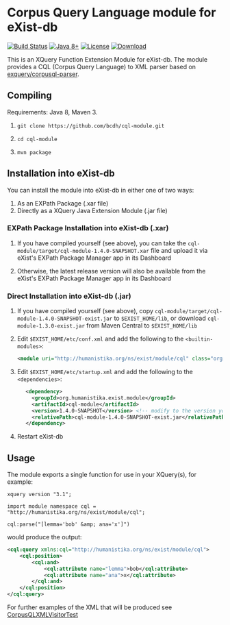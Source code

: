 # Corpus Query Language module for eXist-db
[![Build Status](https://github.com/BCDH/cql-module/actions/workflows/ci.yml/badge.svg)](https://github.com/BCDH/cql-module/actions/workflows/ci.yml)
[![Java 8+](https://img.shields.io/badge/java-8+-blue.svg)](http://java.oracle.com)
[![License](https://img.shields.io/badge/license-GPL%202-blue.svg)](https://www.gnu.org/licenses/gpl-2.0.html)
[![Download](https://img.shields.io/badge/download-version%201.3.0-ff69b4.svg)](http://search.maven.org/remotecontent?filepath=org/humanistika/exist/module/cql-module/1.3.0/cql-module-1.3.0-exist.jar)

This is an XQuery Function Extension Module for eXist-db. The module provides a CQL (Corpus Query Language) to XML parser based on [exquery/corpusql-parser](https://github.com/exquery/corpusql-parser).


## Compiling
Requirements: Java 8, Maven 3.

1. `git clone https://github.com/bcdh/cql-module.git`

2. `cd cql-module`

3. `mvn package`


## Installation into eXist-db
You can install the module into eXist-db in either one of two ways:
1. As an EXPath Package (.xar file)
2. Directly as a XQuery Java Extension Module (.jar file)

### EXPath Package Installation into eXist-db (.xar)
1. If you have compiled yourself (see above), you can take the `cql-module/target/cql-module-1.4.0-SNAPSHOT.xar` file and upload it via eXist's EXPath Package Manager app in its Dashboard

2. Otherwise, the latest release version will also be available from the eXist's EXPath Package Manager app in its Dashboard


### Direct Installation into eXist-db (.jar)
1. If you have compiled yourself (see above), copy `cql-module/target/cql-module-1.4.0-SNAPSHOT-exist.jar` to `$EXIST_HOME/lib`, or download `cql-module-1.3.0-exist.jar` from Maven Central to `$EXIST_HOME/lib`

2. Edit `$EXIST_HOME/etc/conf.xml` and add the following to the `<builtin-modules>`:

    ```xml
    <module uri="http://humanistika.org/ns/exist/module/cql" class="org.humanistika.exist.module.cqlmodule.CQLModule"/>
    ```
3. Edit `$EXIST_HOME/etc/startup.xml` and add the following to the `<dependencies>`:

```xml
      <dependency>
        <groupId>org.humanistika.exist.module</groupId>
        <artifactId>cql-module</artifactId>
        <version>1.4.0-SNAPSHOT</version> <!-- modify to the version you are using -->
        <relativePath>cql-module-1.4.0-SNAPSHOT-exist.jar</relativePath> <!-- this should reflect the exact filename in lib folder -->
      </dependency>
```

4. Restart eXist-db

## Usage
The module exports a single function for use in your XQuery(s), for example:

```xquery
xquery version "3.1";

import module namespace cql = "http://humanistika.org/ns/exist/module/cql";

cql:parse("[lemma='bob' &amp; ana='x']")
```

would produce the output:

```xml
<cql:query xmlns:cql="http://humanistika.org/ns/exist/module/cql">
    <cql:position>
        <cql:and>
            <cql:attribute name="lemma">bob</cql:attribute>
            <cql:attribute name="ana">x</cql:attribute>
        </cql:and>
    </cql:position>
</cql:query>
```

For further examples of the XML that will be produced see [CorpusQLXMLVisitorTest](https://github.com/BCDH/cql-module/blob/master/src/test/java/org/humanistika/exist/module/cqlmodule/CorpusQLXMLVisitorTest.java#L42)
